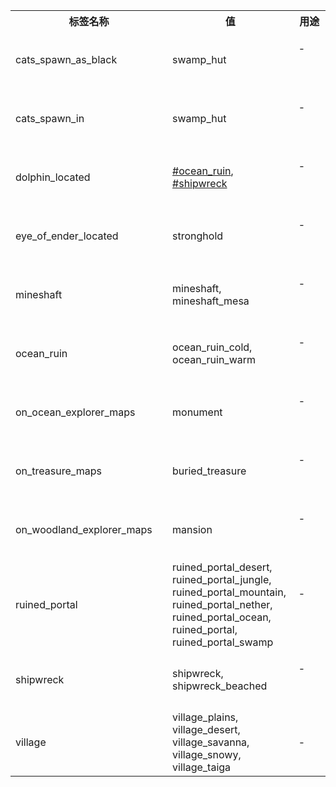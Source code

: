 <table class="wikitable stikitable">
<tbody><tr>
<th>标签名称
</th>
<th style="width:40%">值
</th>
<th>用途
</th></tr>
<tr id="structure_cats_spawn_as_black">
<td>cats_spawn_as_black
</td>
<td>swamp_hut
</td>
<td>
<p>-
</p><p><br>
</p>
</td></tr>
<tr id="structure_cats_spawn_in">
<td>cats_spawn_in
</td>
<td>swamp_hut
</td>
<td>
<p>-
</p><p><br>
</p>
</td></tr>
<tr id="structure_dolphin_located">
<td>dolphin_located
</td>
<td><a href="#structure_ocean_ruin">#ocean_ruin</a>, <a href="#structure_shipwreck">#shipwreck</a>
</td>
<td>
<p>-
</p><p><br>
</p>
</td></tr>
<tr id="structure_eye_of_ender_located">
<td>eye_of_ender_located
</td>
<td>stronghold
</td>
<td>
<p>-
</p><p><br>
</p>
</td></tr>
<tr id="structure_mineshaft">
<td>mineshaft
</td>
<td>mineshaft, mineshaft_mesa
</td>
<td>
<p>-
</p><p><br>
</p>
</td></tr>
<tr id="structure_ocean_ruin">
<td>ocean_ruin
</td>
<td>ocean_ruin_cold, ocean_ruin_warm
</td>
<td>
<p>-
</p><p><br>
</p>
</td></tr>
<tr id="structure_on_ocean_explorer_maps">
<td>on_ocean_explorer_maps
</td>
<td>monument
</td>
<td>
<p>-
</p><p><br>
</p>
</td></tr>
<tr id="structure_on_treasure_maps">
<td>on_treasure_maps
</td>
<td>buried_treasure
</td>
<td>
<p>-
</p><p><br>
</p>
</td></tr>
<tr id="structure_on_woodland_explorer_maps">
<td>on_woodland_explorer_maps
</td>
<td>mansion
</td>
<td>
<p>-
</p><p><br>
</p>
</td></tr>
<tr id="structure_ruined_portal">
<td>ruined_portal
</td>
<td>ruined_portal_desert, ruined_portal_jungle, ruined_portal_mountain, ruined_portal_nether, ruined_portal_ocean, ruined_portal, ruined_portal_swamp
</td>
<td>
<p>-
</p><p><br>
</p>
</td></tr>
<tr id="structure_shipwreck">
<td>shipwreck
</td>
<td>shipwreck, shipwreck_beached
</td>
<td>
<p>-
</p><p><br>
</p>
</td></tr>
<tr id="structure_village">
<td>village
</td>
<td>village_plains, village_desert, village_savanna, village_snowy, village_taiga
</td>
<td>
<p>-
</p>
</td></tr></tbody></table>
